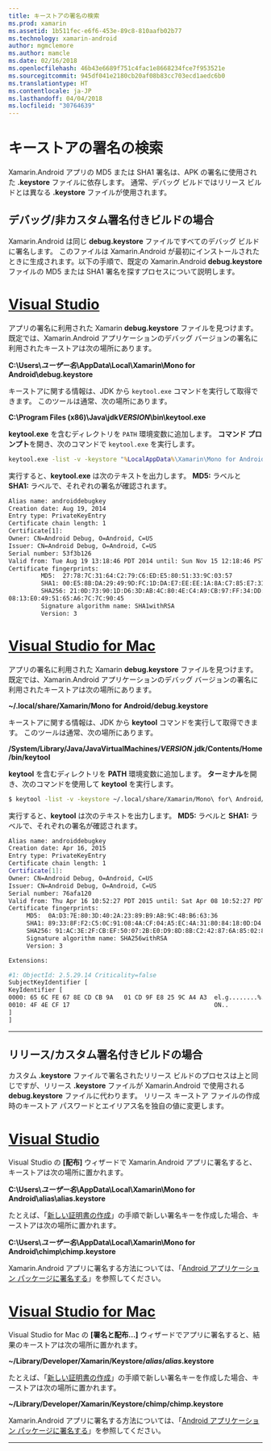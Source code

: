```yaml
---
title: キーストアの署名の検索
ms.prod: xamarin
ms.assetid: 1b511fec-e6f6-453e-89c8-810aafb02b77
ms.technology: xamarin-android
author: mgmclemore
ms.author: mamcle
ms.date: 02/16/2018
ms.openlocfilehash: 46b43e6689f751c4fac1e8668234fce7f953521e
ms.sourcegitcommit: 945df041e2180cb20af08b83cc703ecd1aedc6b0
ms.translationtype: HT
ms.contentlocale: ja-JP
ms.lasthandoff: 04/04/2018
ms.locfileid: "30764639"
---
```

# <a name="finding-your-keystores-signature"></a>キーストアの署名の検索

Xamarin.Android アプリの MD5 または SHA1 署名は、APK の署名に使用された **.keystore** ファイルに依存します。 通常、デバッグ ビルドではリリース ビルドとは異なる **.keystore** ファイルが使用されます。

## <a name="for-debug--non-custom-signed-builds"></a>デバッグ/非カスタム署名付きビルドの場合

Xamarin.Android は同じ **debug.keystore** ファイルですべてのデバッグ ビルドに署名します。 このファイルは Xamarin.Android が最初にインストールされたときに生成されます。以下の手順で、既定の Xamarin.Android **debug.keystore** ファイルの MD5 または SHA1 署名を探すプロセスについて説明します。

# <a name="visual-studiotabvswin"></a>[Visual Studio](#tab/vswin)

アプリの署名に利用された Xamarin **debug.keystore** ファイルを見つけます。 既定では、Xamarin.Android アプリケーションのデバッグ バージョンの署名に利用されたキーストアは次の場所にあります。

**C:\\Users\\*ユーザー名*\\AppData\\Local\\Xamarin\\Mono for Android\\debug.keystore**

キーストアに関する情報は、JDK から `keytool.exe` コマンドを実行して取得できます。 このツールは通常、次の場所にあります。

**C:\\Program Files (x86)\\Java\\jdk*VERSION*\\bin\\keytool.exe**

**keytool.exe** を含むディレクトリを `PATH` 環境変数に追加します。
**コマンド プロンプト**を開き、次のコマンドで `keytool.exe` を実行します。

```cmd
keytool.exe -list -v -keystore "%LocalAppData%\Xamarin\Mono for Android\debug.keystore" -alias androiddebugkey -storepass android -keypass android
```

実行すると、**keytool.exe** は次のテキストを出力します。 **MD5:** ラベルと **SHA1:** ラベルで、それぞれの署名が確認されます。

```cmd
Alias name: androiddebugkey
Creation date: Aug 19, 2014
Entry type: PrivateKeyEntry
Certificate chain length: 1
Certificate[1]:
Owner: CN=Android Debug, O=Android, C=US
Issuer: CN=Android Debug, O=Android, C=US
Serial number: 53f3b126
Valid from: Tue Aug 19 13:18:46 PDT 2014 until: Sun Nov 15 12:18:46 PST 2043
Certificate fingerprints:
         MD5:  27:78:7C:31:64:C2:79:C6:ED:E5:80:51:33:9C:03:57
         SHA1: 00:E5:8B:DA:29:49:9D:FC:1D:DA:E7:EE:EE:1A:8A:C7:85:E7:31:23
         SHA256: 21:0D:73:90:1D:D6:3D:AB:4C:80:4E:C4:A9:CB:97:FF:34:DD:B4:42:FC:
08:13:E0:49:51:65:A6:7C:7C:90:45
         Signature algorithm name: SHA1withRSA
         Version: 3
```


# <a name="visual-studio-for-mactabvsmac"></a>[Visual Studio for Mac](#tab/vsmac)

アプリの署名に利用された Xamarin **debug.keystore** ファイルを見つけます。 既定では、Xamarin.Android アプリケーションのデバッグ バージョンの署名に利用されたキーストアは次の場所にあります。

**~/.local/share/Xamarin/Mono for Android/debug.keystore**


キーストアに関する情報は、JDK から **keytool** コマンドを実行して取得できます。 このツールは通常、次の場所にあります。

**/System/Library/Java/JavaVirtualMachines/*VERSION*.jdk/Contents/Home/bin/keytool**

**keytool** を含むディレクトリを **PATH** 環境変数に追加します。
**ターミナル**を開き、次のコマンドを使用して **keytool** を実行します。

```bash
$ keytool -list -v -keystore ~/.local/share/Xamarin/Mono\ for\ Android/debug.keystore -alias androiddebugkey -storepass android -keypass android
```

実行すると、**keytool** は次のテキストを出力します。 **MD5:** ラベルと **SHA1:** ラベルで、それぞれの署名が確認されます。

```bash
Alias name: androiddebugkey
Creation date: Apr 16, 2015
Entry type: PrivateKeyEntry
Certificate chain length: 1
Certificate[1]:
Owner: CN=Android Debug, O=Android, C=US
Issuer: CN=Android Debug, O=Android, C=US
Serial number: 76afa120
Valid from: Thu Apr 16 10:52:27 PDT 2015 until: Sat Apr 08 10:52:27 PDT 2045
Certificate fingerprints:
     MD5:  0A:D3:7E:80:3D:40:2A:23:89:B9:AB:9C:4B:B6:63:36
     SHA1: 89:33:8F:F2:C5:0C:91:08:4A:CF:04:A5:EC:4A:31:80:84:18:0D:D4
     SHA256: 91:AC:3E:2F:CB:EF:50:07:2B:E0:D9:8D:8B:C2:42:87:6A:85:02:86:EB:44:84:10:34:02:ED:35:CE:C6:38:47
     Signature algorithm name: SHA256withRSA
     Version: 3

Extensions:

#1: ObjectId: 2.5.29.14 Criticality=false
SubjectKeyIdentifier [
KeyIdentifier [
0000: 65 6C FE 67 8E CD CB 9A   01 CD 9F E8 25 9C A4 A3  el.g........%...
0010: 4F 4E CF 17                                        ON..
]
]
```

-----

## <a name="for-release--custom-signed-builds"></a>リリース/カスタム署名付きビルドの場合

カスタム **.keystore** ファイルで署名されたリリース ビルドのプロセスは上と同じですが、リリース **.keystore** ファイルが Xamarin.Android で使用される **debug.keystore** ファイルに代わります。 リリース キーストア ファイルの作成時のキーストア パスワードとエイリアス名を独自の値に変更します。

# <a name="visual-studiotabvswin"></a>[Visual Studio](#tab/vswin)

Visual Studio の **[配布]** ウィザードで Xamarin.Android アプリに署名すると、キーストアは次の場所に置かれます。

**C:\\Users\\*ユーザー名*\\AppData\\Local\\Xamarin\\Mono for Android\\alias\\alias.keystore**

たとえば、「[新しい証明書の作成](~/android/deploy-test/signing/index.md#newcertvs)」の手順で新しい署名キーを作成した場合、キーストアは次の場所に置かれます。

**C:\\Users\\*ユーザー名*\\AppData\\Local\\Xamarin\\Mono for Android\\chimp\\chimp.keystore**

Xamarin.Android アプリに署名する方法については、「[Android アプリケーション パッケージに署名する](~/android/deploy-test/signing/index.md)」を参照してください。


# <a name="visual-studio-for-mactabvsmac"></a>[Visual Studio for Mac](#tab/vsmac)

Visual Studio for Mac の **[署名と配布...]** ウィザードでアプリに署名すると、結果のキーストアは次の場所に置かれます。

**~/Library/Developer/Xamarin/Keystore/*alias*/*alias*.keystore**

たとえば、「[新しい証明書の作成](~/android/deploy-test/signing/index.md#newcertxs)」の手順で新しい署名キーを作成した場合、キーストアは次の場所に置かれます。

**~/Library/Developer/Xamarin/Keystore/chimp/chimp.keystore**

Xamarin.Android アプリに署名する方法については、「[Android アプリケーション パッケージに署名する](~/android/deploy-test/signing/index.md)」を参照してください。


-----
